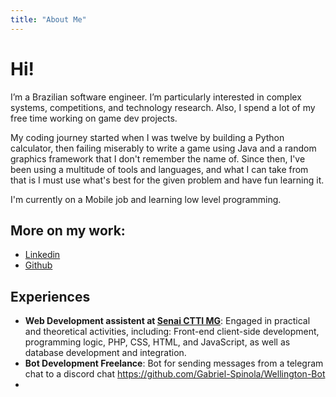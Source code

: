 ```yaml
---
title: "About Me"
---
```


# Hi!
I’m a Brazilian software engineer. I’m particularly interested in complex systems, competitions, and technology research. Also, I spend a lot of my free time working on game dev projects.

My coding journey started when I was twelve by building a Python calculator, then failing miserably to write a game using Java and a random graphics framework that I don't remember the name of. Since then, I've been using a multitude of tools and languages, and what I can take from that is I must use what's best for the given problem and have fun learning it.

I'm currently on a Mobile job and learning low level programming.

## More on my work:
- [Linkedin](https://www.linkedin.com/in/gabriel-spinola-b64b5b273/?locale=en_US)
- [Github](https://github.com/Gabriel-Spinola)

## Experiences
- **Web Development assistent at [Senai CTTI MG](https://www.linkedin.com/school/senai-centro-de-treinamento-da-tecnologia-da-informa%C3%A7%C3%A3o-ctti-mg/mycompany/)**: Engaged in practical and theoretical activities, including: Front-end client-side development, programming logic, PHP, CSS, HTML, and JavaScript, as well as database development and integration.
- **Bot Development Freelance**: Bot for sending messages from a telegram chat to a discord chat https://github.com/Gabriel-Spinola/Wellington-Bot
- 